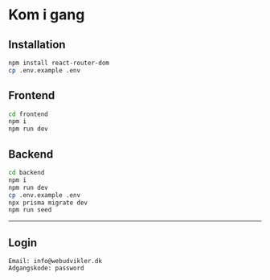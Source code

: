 
# Kom i gang

## Installation

```bash
npm install react-router-dom
cp .env.example .env
```

## Frontend

```bash
cd frontend
npm i
npm run dev
```

## Backend

```bash
cd backend
npm i
npm run dev
cp .env.example .env
npx prisma migrate dev
npm run seed
```

---

## Login

```text
Email: info@webudvikler.dk
Adgangskode: password
```



